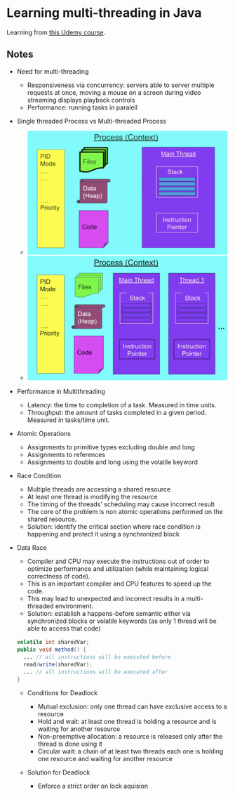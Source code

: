 # Learning multi-threading in Java

Learning from [this Udemy course](https://www.udemy.com/course/java-multithreading-concurrency-performance-optimization/).

## Notes

- Need for multi-threading
  - Responsiveness via concurrency: servers able to server multiple requests at once, moving a mouse on a screen during video streaming displays playback controls
  - Performance: running tasks in paralell


- Single threaded Process vs Multi-threaded Process
  - ![Single Threaded Process](assets/process-single-threaded.png)
  - ![Multi-threaded Process](assets/process-multi-threaded.png)


- Performance in Multithreading
  - Latency: the time to completion of a task. Measured in time units.
  - Throughput: the amount of tasks completed in a given period. Measured in tasks/time unit.

- Atomic Operations
  - Assignments to primitive types excluding double and long
  - Assignments to references
  - Assignments to double and long using the volatile keyword

- Race Condition
  - Multiple threads are accessing a shared resource
  - At least one thread is modifying the resource
  - The timing of the threads' scheduling may cause incorrect result
  - The core of the problem is non atomic operations performed on the shared resource.
  - Solution: identify the critical section where race condition is happening and protect it using a synchronized block

- Data Race
  - Compiler and CPU may execute the instructions out of order to optimize performance and utilization (while maintaining logical correctness of code).
  - This is an important compiler and CPU features to speed up the code.
  - This may lead to unexpected and incorrect results in a multi-threaded environment.
  - Solution: establish a happens-before semantic either via synchronized blocks or volatile keywords (as only 1 thread will be able to access that code)
  ```java
  volatile int sharedVar;
  public void method() {
    ... // all instructions will be executed before
    read/write(sharedVar);
    ... // all instructions will be executed after
  }
  ```

  - Conditions for Deadlock
    - Mutual exclusion: only one thread can have exclusive access to a resource
    - Hold and wait: at least one thread is holding a resource and is waiting for another resource
    - Non-preemptive allocation: a resource is released only after the thread is done using it
    - Circular wait: a chain of at least two threads each one is holding one resource and waiting for another resource

  - Solution for Deadlock
    - Enforce a strict order on lock aquision